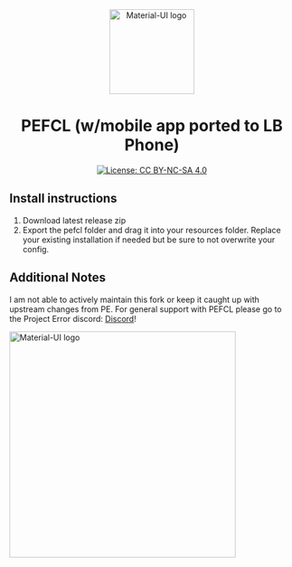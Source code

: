 <div align="center">
    <img href="https://projecterror.dev" width="150" src="https://i.tasoagc.dev/c1pD" alt="Material-UI logo" />
</div>
<h1 align="center">PEFCL (w/mobile app ported to LB Phone)</h1>

<div align="center">

[![License: CC BY-NC-SA 4.0](https://img.shields.io/badge/License-CC_BY--NC--SA_4.0-lightgrey.svg)](https://creativecommons.org/licenses/by-nc-sa/4.0/)

</div>

## Install instructions
1. Download latest release zip
2. Export the pefcl folder and drag it into your resources folder. Replace your existing installation if needed but be sure to not overwrite your config.

## Additional Notes
I am not able to actively maintain this fork or keep it caught up with upstream changes from PE. For general support with PEFCL please go to the Project Error discord:
[Discord](https://discord.gg/DwKrMwCHX3)!

<img href="https://projecterror.dev" width="400" src="https://cdn.discordapp.com/attachments/428739555429187585/1096644101186801734/image.png" alt="Material-UI logo" />

